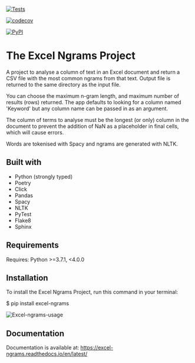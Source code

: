 [![Tests](https://github.com/mattyocode/excel-ngrams/workflows/Tests/badge.svg)](https://github.com/mattyocode/excel-ngrams/actions?workflow=Tests)

[![codecov](https://codecov.io/gh/mattyocode/excel-ngrams/branch/main/graph/badge.svg?token=0621CKX30T)](https://codecov.io/gh/mattyocode/excel-ngrams)

[![PyPI](https://img.shields.io/pypi/v/excel-ngrams.svg)](https://pypi.org/project/excel-ngrams/)

# The Excel Ngrams Project

A project to analyse a column of text in an Excel document and
return a CSV file with the most common ngrams from that text. Output file is returned to the same directory as the input file.

You can choose the maximum n-gram length, and maximum number of
results (rows) returned. The app defaults to looking for a column
named 'Keyword' but any column name can be passed in as an argument.

The column of terms to analyse must be the longest (or only) column in the document to prevent the addition of NaN as a placeholder in final cells, which will cause errors.

Words are tokenised with Spacy and ngrams are generated with NLTK.

## Built with

- Python (strongly typed)
- Poetry
- Click
- Pandas
- Spacy
- NLTK
- PyTest
- Flake8
- Sphinx

## Requirements

Requires: Python >=3.7.1, <4.0.0

## Installation

To install the Excel Ngrams Project,
run this command in your terminal:

$ pip install excel-ngrams

![Excel-ngrams-usage](https://media.giphy.com/media/L3QRuhyMhdgUWNtwFp/giphy.gif)

## Documentation

Documentation is available at: https://excel-ngrams.readthedocs.io/en/latest/
